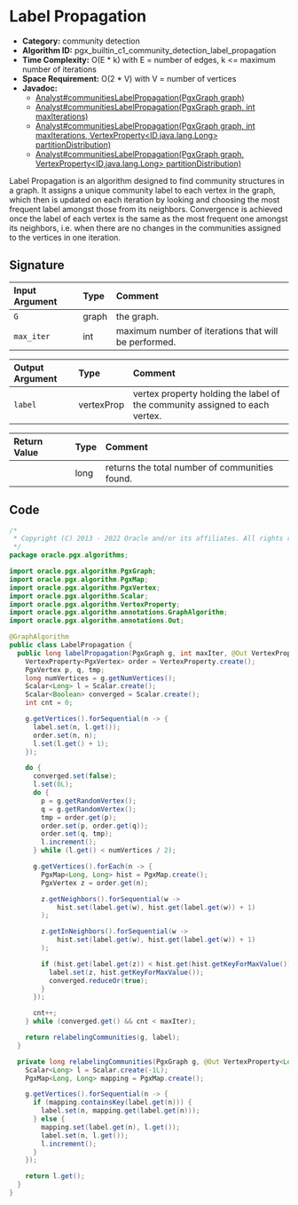# Label Propagation

- **Category:** community detection
- **Algorithm ID:** pgx_builtin_c1_community_detection_label_propagation
- **Time Complexity:** O(E * k) with E = number of edges, k <= maximum number of iterations
- **Space Requirement:** O(2 * V) with V = number of vertices
- **Javadoc:** 
  - [Analyst#communitiesLabelPropagation(PgxGraph graph)](https://docs.oracle.com/en/database/oracle/property-graph/22.4/spgjv/oracle/pgx/api/Analyst.html#communitiesLabelPropagation-oracle.pgx.api.PgxGraph-)
  - [Analyst#communitiesLabelPropagation(PgxGraph graph, int maxIterations)](https://docs.oracle.com/en/database/oracle/property-graph/22.4/spgjv/oracle/pgx/api/Analyst.html#communitiesLabelPropagation-oracle.pgx.api.PgxGraph-int-)
  - [Analyst#communitiesLabelPropagation(PgxGraph graph, int maxIterations, VertexProperty<ID,java.lang.Long> partitionDistribution)](https://docs.oracle.com/en/database/oracle/property-graph/22.4/spgjv/oracle/pgx/api/Analyst.html#communitiesLabelPropagation-oracle.pgx.api.PgxGraph-int-oracle.pgx.api.VertexProperty-)
  - [Analyst#communitiesLabelPropagation(PgxGraph graph, VertexProperty<ID,java.lang.Long> partitionDistribution)](https://docs.oracle.com/en/database/oracle/property-graph/22.4/spgjv/oracle/pgx/api/Analyst.html#communitiesLabelPropagation-oracle.pgx.api.PgxGraph-oracle.pgx.api.VertexProperty-)

Label Propagation is an algorithm designed to find community structures in a graph. It assigns a unique community label to each vertex in the graph, which then is updated on each iteration by looking and choosing the most frequent label amongst those from its neighbors. Convergence is achieved once the label of each vertex is the same as the most frequent one amongst its neighbors, i.e. when there are no changes in the communities assigned to the vertices in one iteration.


## Signature

| Input Argument | Type | Comment |
| :--- | :--- | :--- |
| `G` | graph | the graph. |
| `max_iter` | int | maximum number of iterations that will be performed. |

| Output Argument | Type | Comment |
| :--- | :--- | :--- |
| `label` | vertexProp<long> | vertex property holding the label of the community assigned to each vertex. |

| Return Value | Type | Comment |
| :--- | :--- | :--- |
| | long | returns the total number of communities found. |

## Code

```java
/*
 * Copyright (C) 2013 - 2022 Oracle and/or its affiliates. All rights reserved.
 */
package oracle.pgx.algorithms;

import oracle.pgx.algorithm.PgxGraph;
import oracle.pgx.algorithm.PgxMap;
import oracle.pgx.algorithm.PgxVertex;
import oracle.pgx.algorithm.Scalar;
import oracle.pgx.algorithm.VertexProperty;
import oracle.pgx.algorithm.annotations.GraphAlgorithm;
import oracle.pgx.algorithm.annotations.Out;

@GraphAlgorithm
public class LabelPropagation {
  public long labelPropagation(PgxGraph g, int maxIter, @Out VertexProperty<Long> label) {
    VertexProperty<PgxVertex> order = VertexProperty.create();
    PgxVertex p, q, tmp;
    long numVertices = g.getNumVertices();
    Scalar<Long> l = Scalar.create();
    Scalar<Boolean> converged = Scalar.create();
    int cnt = 0;

    g.getVertices().forSequential(n -> {
      label.set(n, l.get());
      order.set(n, n);
      l.set(l.get() + 1);
    });

    do {
      converged.set(false);
      l.set(0L);
      do {
        p = g.getRandomVertex();
        q = g.getRandomVertex();
        tmp = order.get(p);
        order.set(p, order.get(q));
        order.set(q, tmp);
        l.increment();
      } while (l.get() < numVertices / 2);

      g.getVertices().forEach(n -> {
        PgxMap<Long, Long> hist = PgxMap.create();
        PgxVertex z = order.get(n);

        z.getNeighbors().forSequential(w ->
            hist.set(label.get(w), hist.get(label.get(w)) + 1)
        );

        z.getInNeighbors().forSequential(w ->
            hist.set(label.get(w), hist.get(label.get(w)) + 1)
        );

        if (hist.get(label.get(z)) < hist.get(hist.getKeyForMaxValue())) {
          label.set(z, hist.getKeyForMaxValue());
          converged.reduceOr(true);
        }
      });

      cnt++;
    } while (converged.get() && cnt < maxIter);

    return relabelingCommunities(g, label);
  }

  private long relabelingCommunities(PgxGraph g, @Out VertexProperty<Long> label) {
    Scalar<Long> l = Scalar.create(-1L);
    PgxMap<Long, Long> mapping = PgxMap.create();

    g.getVertices().forSequential(n -> {
      if (mapping.containsKey(label.get(n))) {
        label.set(n, mapping.get(label.get(n)));
      } else {
        mapping.set(label.get(n), l.get());
        label.set(n, l.get());
        l.increment();
      }
    });

    return l.get();
  }
}
```
